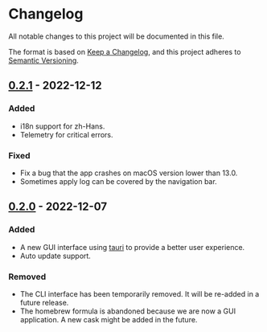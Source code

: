# Changelog

All notable changes to this project will be documented in this file.

The format is based on [Keep a Changelog](https://keepachangelog.com/en/1.0.0/),
and this project adheres to [Semantic Versioning](https://semver.org/spec/v2.0.0.html).

## [0.2.1] - 2022-12-12

### Added

- i18n support for zh-Hans.
- Telemetry for critical errors.

### Fixed

- Fix a bug that the app crashes on macOS version lower than 13.0.
- Sometimes apply log can be covered by the navigation bar.

## [0.2.0] - 2022-12-07

### Added

- A new GUI interface using [tauri](https://tauri.studio/) to provide a better user experience.
- Auto update support.

### Removed

- The CLI interface has been temporarily removed. It will be re-added in a future release.
- The homebrew formula is abandoned because we are now a GUI application. A new cask might be added in the future.
 
[unreleased]: https://github.com/PhotonQuantum/tmexclude/compare/v0.2.1...HEAD
[0.2.1]: https://github.com/PhotonQuantum/tmexclude/compare/v0.2.0...v0.2.1
[0.2.0]: https://github.com/PhotonQuantum/tmexclude/releases/tag/v0.2.0